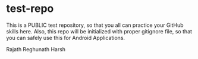 test-repo
=========

This is a PUBLIC test repository, so that you all can practice your GitHub skills here. Also, this repo will be initialized with proper gitignore file, so that you can safely use this for Android Applications. 

Rajath Reghunath
Harsh